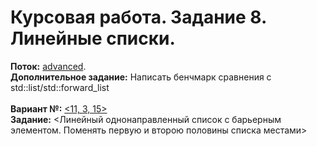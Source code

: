 ﻿# Курсовая работа. Задание 8. Линейные списки.
**Поток:** <ins>advanced</ins>.</br>**Дополнительное задание:** Написать бенчмарк сравнения с std::list/std::forward_list</br></br>**Вариант №:** <ins><11, 3, 15></ins></br>**Задание:** <Линейный однонаправленный список с барьерным элементом. Поменять первую и второю половины списка местами>
